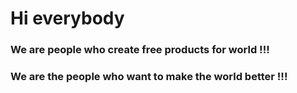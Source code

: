 # Hi everybody

### We are people who create free products for world !!!
### We are the people who want to make the world better !!!
